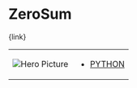 # ZeroSum 

{link}
<table>
<tr>
<td>

![Hero Picture](hero.png?raw=true "Hero Picture")

</td>
<td>
<ul>
<li>

[PYTHON](ZeroSum.py)

</li>
</td>
</tr>
<table>